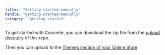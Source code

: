 ```yaml
---
title:  "Getting started manually"
handle: "getting-started-manually"
category: "getting started"
---
```


To get started with Concrete, you can download the zip file from the [upload directory](https://github.com/Elkfox/Concrete/tree/master/upload) of this repo.

Then you can upload to the [Themes section of your Online Store](https://www.shopify.com/admin/themes)
